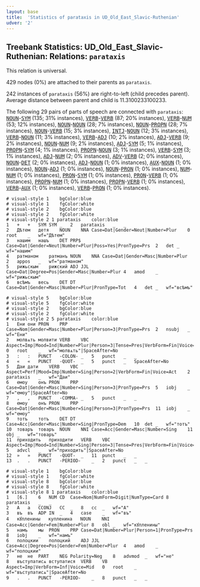 ```yaml
---
layout: base
title:  'Statistics of parataxis in UD_Old_East_Slavic-Ruthenian'
udver: '2'
---
```


## Treebank Statistics: UD_Old_East_Slavic-Ruthenian: Relations: `parataxis`

This relation is universal.

429 nodes (0%) are attached to their parents as `parataxis`.

242 instances of `parataxis` (56%) are right-to-left (child precedes parent).
Average distance between parent and child is 11.3100233100233.

The following 29 pairs of parts of speech are connected with `parataxis`: <tt><a href="orv_ruthenian-pos-NOUN.html">NOUN</a></tt>-<tt><a href="orv_ruthenian-pos-SYM.html">SYM</a></tt> (135; 31% instances), <tt><a href="orv_ruthenian-pos-VERB.html">VERB</a></tt>-<tt><a href="orv_ruthenian-pos-VERB.html">VERB</a></tt> (87; 20% instances), <tt><a href="orv_ruthenian-pos-VERB.html">VERB</a></tt>-<tt><a href="orv_ruthenian-pos-NUM.html">NUM</a></tt> (53; 12% instances), <tt><a href="orv_ruthenian-pos-NOUN.html">NOUN</a></tt>-<tt><a href="orv_ruthenian-pos-NOUN.html">NOUN</a></tt> (28; 7% instances), <tt><a href="orv_ruthenian-pos-NOUN.html">NOUN</a></tt>-<tt><a href="orv_ruthenian-pos-PROPN.html">PROPN</a></tt> (28; 7% instances), <tt><a href="orv_ruthenian-pos-NOUN.html">NOUN</a></tt>-<tt><a href="orv_ruthenian-pos-VERB.html">VERB</a></tt> (15; 3% instances), <tt><a href="orv_ruthenian-pos-INTJ.html">INTJ</a></tt>-<tt><a href="orv_ruthenian-pos-NOUN.html">NOUN</a></tt> (12; 3% instances), <tt><a href="orv_ruthenian-pos-VERB.html">VERB</a></tt>-<tt><a href="orv_ruthenian-pos-NOUN.html">NOUN</a></tt> (11; 3% instances), <tt><a href="orv_ruthenian-pos-VERB.html">VERB</a></tt>-<tt><a href="orv_ruthenian-pos-ADJ.html">ADJ</a></tt> (10; 2% instances), <tt><a href="orv_ruthenian-pos-ADJ.html">ADJ</a></tt>-<tt><a href="orv_ruthenian-pos-VERB.html">VERB</a></tt> (9; 2% instances), <tt><a href="orv_ruthenian-pos-NOUN.html">NOUN</a></tt>-<tt><a href="orv_ruthenian-pos-NUM.html">NUM</a></tt> (9; 2% instances), <tt><a href="orv_ruthenian-pos-ADJ.html">ADJ</a></tt>-<tt><a href="orv_ruthenian-pos-SYM.html">SYM</a></tt> (5; 1% instances), <tt><a href="orv_ruthenian-pos-PROPN.html">PROPN</a></tt>-<tt><a href="orv_ruthenian-pos-SYM.html">SYM</a></tt> (4; 1% instances), <tt><a href="orv_ruthenian-pos-PROPN.html">PROPN</a></tt>-<tt><a href="orv_ruthenian-pos-NOUN.html">NOUN</a></tt> (3; 1% instances), <tt><a href="orv_ruthenian-pos-VERB.html">VERB</a></tt>-<tt><a href="orv_ruthenian-pos-SYM.html">SYM</a></tt> (3; 1% instances), <tt><a href="orv_ruthenian-pos-ADJ.html">ADJ</a></tt>-<tt><a href="orv_ruthenian-pos-NUM.html">NUM</a></tt> (2; 0% instances), <tt><a href="orv_ruthenian-pos-ADV.html">ADV</a></tt>-<tt><a href="orv_ruthenian-pos-VERB.html">VERB</a></tt> (2; 0% instances), <tt><a href="orv_ruthenian-pos-NOUN.html">NOUN</a></tt>-<tt><a href="orv_ruthenian-pos-DET.html">DET</a></tt> (2; 0% instances), <tt><a href="orv_ruthenian-pos-ADJ.html">ADJ</a></tt>-<tt><a href="orv_ruthenian-pos-NOUN.html">NOUN</a></tt> (1; 0% instances), <tt><a href="orv_ruthenian-pos-AUX.html">AUX</a></tt>-<tt><a href="orv_ruthenian-pos-NOUN.html">NOUN</a></tt> (1; 0% instances), <tt><a href="orv_ruthenian-pos-NOUN.html">NOUN</a></tt>-<tt><a href="orv_ruthenian-pos-ADJ.html">ADJ</a></tt> (1; 0% instances), <tt><a href="orv_ruthenian-pos-NOUN.html">NOUN</a></tt>-<tt><a href="orv_ruthenian-pos-PRON.html">PRON</a></tt> (1; 0% instances), <tt><a href="orv_ruthenian-pos-NUM.html">NUM</a></tt>-<tt><a href="orv_ruthenian-pos-NUM.html">NUM</a></tt> (1; 0% instances), <tt><a href="orv_ruthenian-pos-PRON.html">PRON</a></tt>-<tt><a href="orv_ruthenian-pos-SYM.html">SYM</a></tt> (1; 0% instances), <tt><a href="orv_ruthenian-pos-PRON.html">PRON</a></tt>-<tt><a href="orv_ruthenian-pos-VERB.html">VERB</a></tt> (1; 0% instances), <tt><a href="orv_ruthenian-pos-PROPN.html">PROPN</a></tt>-<tt><a href="orv_ruthenian-pos-NUM.html">NUM</a></tt> (1; 0% instances), <tt><a href="orv_ruthenian-pos-PROPN.html">PROPN</a></tt>-<tt><a href="orv_ruthenian-pos-VERB.html">VERB</a></tt> (1; 0% instances), <tt><a href="orv_ruthenian-pos-VERB.html">VERB</a></tt>-<tt><a href="orv_ruthenian-pos-AUX.html">AUX</a></tt> (1; 0% instances), <tt><a href="orv_ruthenian-pos-VERB.html">VERB</a></tt>-<tt><a href="orv_ruthenian-pos-PRON.html">PRON</a></tt> (1; 0% instances).


~~~ conllu
# visual-style 1	bgColor:blue
# visual-style 1	fgColor:white
# visual-style 2	bgColor:blue
# visual-style 2	fgColor:white
# visual-style 2 1 parataxis	color:blue
1	+	+	SYM	SYM	_	2	parataxis	_	_
2	Дѣтем	детя	NOUN	NNA	Case=Dat|Gender=Neut|Number=Plur	0	root	_	wf="Дѣтем"
3	нашим	нашъ	DET	PRP$	Case=Dat|Gender=Neut|Number=Plur|Poss=Yes|PronType=Prs	2	det	_	wf="нашим"
4	ратманом	ратманъ	NOUN	NNA	Case=Dat|Gender=Masc|Number=Plur	2	appos	_	wf="ратманом"
5	рижьскым	рижский	ADJ	JJL	Case=Dat|Degree=Pos|Gender=Masc|Number=Plur	4	amod	_	wf="рижьскым"
6	всѣмъ	весь	DET	DT	Case=Dat|Gender=Masc|Number=Plur|PronType=Tot	4	det	_	wf="всѣмъ"

~~~


~~~ conllu
# visual-style 5	bgColor:blue
# visual-style 5	fgColor:white
# visual-style 2	bgColor:blue
# visual-style 2	fgColor:white
# visual-style 2 5 parataxis	color:blue
1	Ени	они	PRON	PRP	Case=Nom|Gender=Masc|Number=Plur|Person=3|PronType=Prs	2	nsubj	_	wf="Ени"
2	молвѧть	молвити	VERB	VBC	Aspect=Imp|Mood=Ind|Number=Plur|Person=3|Tense=Pres|VerbForm=Fin|Voice=Act	0	root	_	wf="молвѧть"|SpaceAfter=No
3	:	:	PUNCT	-COLON-	_	5	punct	_	_
4	«	«	PUNCT	-QUOT-	_	5	punct	_	SpaceAfter=No
5	Даи	дати	VERB	VBC	Aspect=Perf|Mood=Imp|Number=Sing|Person=2|VerbForm=Fin|Voice=Act	2	parataxis	_	wf="Даи"
6	емоу	онъ	PRON	PRP	Case=Dat|Gender=Masc|Number=Sing|Person=3|PronType=Prs	5	iobj	_	wf="емоу"|SpaceAfter=No
7	,	,	PUNCT	-COMMA-	_	5	punct	_	_
8	емоу	онъ	PRON	PRP	Case=Dat|Gender=Masc|Number=Sing|Person=3|PronType=Prs	11	iobj	_	wf="емоу"
9	тотъ	тотъ	DET	DT	Case=Acc|Gender=Masc|Number=Sing|PronType=Dem	10	det	_	wf="тотъ"
10	товаръ	товаръ	NOUN	NNI	Case=Acc|Gender=Masc|Number=Sing	11	obj	_	wf="товаръ"
11	приходить	приходити	VERB	VBC	Aspect=Imp|Mood=Ind|Number=Sing|Person=3|Tense=Pres|VerbForm=Fin|Voice=Act	5	advcl	_	wf="приходить"|SpaceAfter=No
12	»	»	PUNCT	-QUOT-	_	11	punct	_	_
13	.	.	PUNCT	-PERIOD-	_	2	punct	_	_

~~~


~~~ conllu
# visual-style 1	bgColor:blue
# visual-style 1	fgColor:white
# visual-style 8	bgColor:blue
# visual-style 8	fgColor:white
# visual-style 8 1 parataxis	color:blue
1	[6.]	6	NUM	CD	Case=Nom|NumForm=Digit|NumType=Card	8	parataxis	_	_
2	А	а	CCONJ	СС	_	8	cc	_	wf="А"
3	въ	въ	ADP	IN	_	4	case	_	wf="въ"
4	кꙋпленины	купленина	NOUN	NNI	Case=Acc|Gender=Fem|Number=Plur	8	obl	_	wf="кꙋпленины"
5	намъ	мы	PRON	PRP	Case=Dat|Number=Plur|Person=1|PronType=Prs	8	iobj	_	wf="намъ"
6	полоцкии	полоцкий	ADJ	JJL	Case=Acc|Degree=Pos|Gender=Fem|Number=Plur	4	amod	_	wf="полоцкии"
7	не	не	PART	NEG	Polarity=Neg	8	advmod	_	wf="не"
8	въступатисѧ	вступатися	VERB	VB	Aspect=Imp|VerbForm=Inf|Voice=Mid	0	root	_	wf="въступатисѧ"|SpaceAfter=No
9	.	.	PUNCT	-PERIOD-	_	8	punct	_	_

~~~


